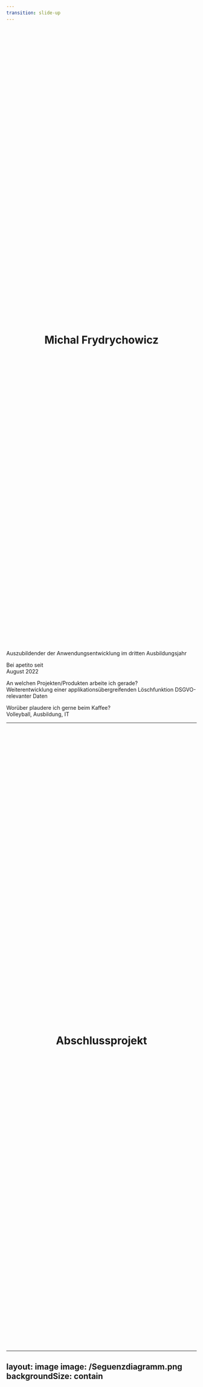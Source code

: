```yaml
---
transition: slide-up
---
```


# Michal Frydrychowicz
Auszubildender der Anwendungsentwicklung im dritten Ausbildungsjahr<br>

Bei apetito seit<br>
August 2022<br>

An welchen Projekten/Produkten arbeite ich gerade?<br>
Weiterentwicklung einer applikationsübergreifenden Löschfunktion DSGVO-relevanter Daten<br> 

Worüber plaudere ich gerne beim Kaffee?<br>
Volleyball, Ausbildung, IT<br>

---

# Abschlussprojekt

<style>
h1 {
  display: flex;
  justify-content: center; /* Center horizontally */
  align-items: center; /* Center vertically */
  height: 40vh; /* Full height of the viewport */
}
</style>

---
layout: image
image: /Seguenzdiagramm.png
backgroundSize: contain
---

# Sequenzdiagramm – Ablauf einer DSGVO Anfrage

![Sequenzdiagramm](/Sequenzdiagramm.png)


---

# Registrierung einer Applikation 
```csharp
public class RegisterGdprApplicationBackgroundService : BackgroundService
{
  private readonly IMessageSession _messageSession;

  public RegisterGdprApplicationBackgroundService(IMessageSession messageSession)
  {
      _messageSession = messageSession;
  }

  protected override async Task ExecuteAsync(CancellationToken stoppingToken)
  {
      var command = new RegisterGdprApplication
      {
          ApplicationName = "apetito.Customers",
          NServiceBusEndpoint = EndpointName.CustomerService,
          Timestamp = DateTimeOffset.UtcNow
      };

      var options = new SendOptions();
      options.SetDestination(Constants.NServiceBus.EndpointName);
      await _messageSession.Send(command, options);
      await Task.CompletedTask;
  }
}
```

---


# Datenanforderung mehrerer Applikationen 


```csharp
public async Task Handle(DisclosureSagaStarted message, IMessageHandlerContext context)
{
    foreach (var application in Data.Applications)
    {
        if (application.CommandSentSuccessful) continue;
        var options = new SendOptions();
        options.SetDestination(application.NServiceBusEndpoint);

        var applicationDisclosureRequest = new RequestApplicationDisclosure
        {
            CustomerNumber = Data.CustomerNumber
        };

        await context.Send(applicationDisclosureRequest, options);
        application.CommandSentSuccessful = true;
    }
}
```

---

```csharp

public async Task Handle(RequestApplicationDisclosureSuccessful message, IMessageHandlerContext context)
{
      logger.LogInformation(
          "Received RequestApplicationDisclosureSuccessful for customer number {CustomerNumber} from {ApplicationName}",
          message.CustomerNumber, message.ApplicationName);
          
      Data.SuccessfulMessages.Add(mapper.Map<DisclosureSuccessfulMessageDto>(message));
      
      var cachedData = await GetDisclosureDataFromCache();    
      
      cachedData[message.ApplicationName] = message.Data;    
      
      await SetDisclosureDataInCache(cachedData);
}

```

---

# Abruf des Berichts

```csharp
public async Task Handle(GetDisclosureReport message, IMessageHandlerContext context)
{    
    logger.LogInformation("Received GetDisclosureReport for customer number {CustomerNumber}",        
        message.CustomerNumber);    
    var totalApplications = Data.Applications.Count;    
    var successfulApplications = Data.SuccessfulMessages.Select(msg => msg.ApplicationName).Distinct().Count();    
    
    var allApplicationsSuccessful = totalApplications == successfulApplications;    
    var disclosureReportResponse = new DisclosureReportResponse    
    {        
        CustomerNumber = Data.CustomerNumber,        
        IsRequestSuccessful = allApplicationsSuccessful,        
        Data = allApplicationsSuccessful ? await GetDisclosureDataFromCache() : new Dictionary<string, string>()    
    };    
    logger.LogInformation("Sending DisclosureReportResponse for customer number {CustomerNumber}",        
        message.CustomerNumber);    
        
    	await context.Reply(disclosureReportResponse);} 

```
---

# Q&A
Gibt es noch weitere Fragen? Ich beantworte sie gerne!




